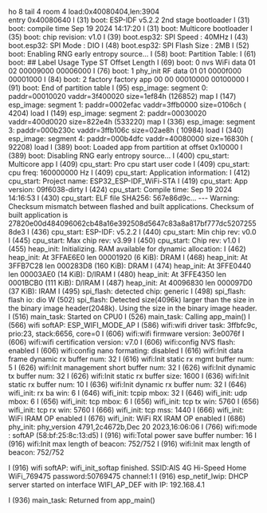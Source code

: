 
ho 8 tail 4 room 4
load:0x40080404,len:3904     
entry 0x40080640
I (31) boot: ESP-IDF v5.2.2 2nd stage bootloader
I (31) boot: compile time Sep 19 2024 14:17:20
I (31) boot: Multicore bootloader
I (35) boot: chip revision: v1.0
I (39) boot.esp32: SPI Speed      : 40MHz
I (43) boot.esp32: SPI Mode       : DIO
I (48) boot.esp32: SPI Flash Size : 2MB
I (52) boot: Enabling RNG early entropy source...
I (58) boot: Partition Table:
I (61) boot: ## Label            Usage          Type ST Offset   Length
I (69) boot:  0 nvs              WiFi data        01 02 00009000 00006000
I (76) boot:  1 phy_init         RF data          01 01 0000f000 00001000
I (84) boot:  2 factory          factory app      00 00 00010000 00100000
I (91) boot: End of partition table
I (95) esp_image: segment 0: paddr=00010020 vaddr=3f400020 size=1ef84h (126852) map
I (147) esp_image: segment 1: paddr=0002efac vaddr=3ffb0000 size=0106ch (  4204) load
I (149) esp_image: segment 2: paddr=00030020 vaddr=400d0020 size=822e4h (533220) map
I (336) esp_image: segment 3: paddr=000b230c vaddr=3ffb106c size=02ae8h ( 10984) load
I (340) esp_image: segment 4: paddr=000b4dfc vaddr=40080000 size=16830h ( 92208) load
I (389) boot: Loaded app from partition at offset 0x10000
I (389) boot: Disabling RNG early entropy source...
I (400) cpu_start: Multicore app
I (409) cpu_start: Pro cpu start user code
I (409) cpu_start: cpu freq: 160000000 Hz
I (409) cpu_start: Application information:
I (412) cpu_start: Project name:     ESP32_ESP-IDF_WiFi-STA
I (419) cpu_start: App version:      09f6038-dirty
I (424) cpu_start: Compile time:     Sep 19 2024 14:16:53
I (430) cpu_start: ELF file SHA256:  567e86d9c...
--- Warning: Checksum mismatch between flashed and built applications. Checksum of built application is 27820e00d484096062cb48a16e392508d5647c83a8a817bf777dc52072558de3
I (436) cpu_start: ESP-IDF:          v5.2.2
I (440) cpu_start: Min chip rev:     v0.0
I (445) cpu_start: Max chip rev:     v3.99 
I (450) cpu_start: Chip rev:         v1.0
I (455) heap_init: Initializing. RAM available for dynamic allocation:
I (462) heap_init: At 3FFAE6E0 len 00001920 (6 KiB): DRAM
I (468) heap_init: At 3FFB7C28 len 000283D8 (160 KiB): DRAM
I (474) heap_init: At 3FFE0440 len 00003AE0 (14 KiB): D/IRAM
I (480) heap_init: At 3FFE4350 len 0001BCB0 (111 KiB): D/IRAM
I (487) heap_init: At 40096830 len 000097D0 (37 KiB): IRAM
I (495) spi_flash: detected chip: generic
I (498) spi_flash: flash io: dio
W (502) spi_flash: Detected size(4096k) larger than the size in the binary image header(2048k). Using the size in the binary image header.
I (516) main_task: Started on CPU0
I (526) main_task: Calling app_main()
I (566) wifi softAP: ESP_WIFI_MODE_AP
I (586) wifi:wifi driver task: 3ffbfc9c, prio:23, stack:6656, core=0
I (606) wifi:wifi firmware version: 3e0076f
I (606) wifi:wifi certification version: v7.0
I (606) wifi:config NVS flash: enabled
I (606) wifi:config nano formating: disabled
I (616) wifi:Init data frame dynamic rx buffer num: 32
I (616) wifi:Init static rx mgmt buffer num: 5
I (626) wifi:Init management short buffer num: 32
I (626) wifi:Init dynamic tx buffer num: 32
I (626) wifi:Init static rx buffer size: 1600
I (636) wifi:Init static rx buffer num: 10
I (636) wifi:Init dynamic rx buffer num: 32
I (646) wifi_init: rx ba win: 6
I (646) wifi_init: tcpip mbox: 32
I (646) wifi_init: udp mbox: 6
I (656) wifi_init: tcp mbox: 6
I (656) wifi_init: tcp tx win: 5760
I (656) wifi_init: tcp rx win: 5760
I (666) wifi_init: tcp mss: 1440
I (666) wifi_init: WiFi IRAM OP enabled
I (676) wifi_init: WiFi RX IRAM OP enabled
I (686) phy_init: phy_version 4791,2c4672b,Dec 20 2023,16:06:06
I (766) wifi:mode : softAP (58:bf:25:8c:13:d5)
I (916) wifi:Total power save buffer number: 16
I (916) wifi:Init max length of beacon: 752/752
I (916) wifi:Init max length of beacon: 752/752

I (916) wifi softAP: wifi_init_softap finished. SSID:AIS 4G Hi-Speed Home WiFi_769475 password:50769475 channel:1
I (916) esp_netif_lwip: DHCP server started on interface WIFI_AP_DEF with IP: 192.168.4.1

I (936) main_task: Returned from app_main()
